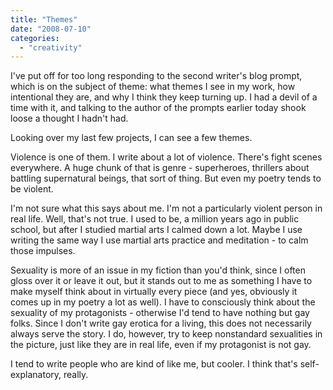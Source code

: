 ```yaml
---
title: "Themes"
date: "2008-07-10"
categories: 
  - "creativity"
---
```


I've put off for too long responding to the second writer's blog prompt, which is on the subject of theme: what themes I see in my work, how intentional they are, and why I think they keep turning up. I had a devil of a time with it, and talking to the author of the prompts earlier today shook loose a thought I hadn't had.

Looking over my last few projects, I can see a few themes.

Violence is one of them. I write about a lot of violence. There's fight scenes everywhere. A huge chunk of that is genre - superheroes, thrillers about battling supernatural beings, that sort of thing. But even my poetry tends to be violent.

I'm not sure what this says about me. I'm not a particularly violent person in real life. Well, that's not true. I used to be, a million years ago in public school, but after I studied martial arts I calmed down a lot. Maybe I use writing the same way I use martial arts practice and meditation - to calm those impulses.

Sexuality is more of an issue in my fiction than you'd think, since I often gloss over it or leave it out, but it stands out to me as something I have to make myself think about in virtually every piece (and yes, obviously it comes up in my poetry a lot as well). I have to consciously think about the sexuality of my protagonists - otherwise I'd tend to have nothing but gay folks. Since I don't write gay erotica for a living, this does not necessarily always serve the story. I do, however, try to keep nonstandard sexualities in the picture, just like they are in real life, even if my protagonist is not gay.

I tend to write people who are kind of like me, but cooler. I think that's self-explanatory, really.
